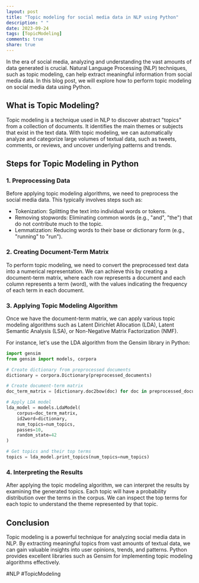 ```yaml
---
layout: post
title: "Topic modeling for social media data in NLP using Python"
description: " "
date: 2023-09-24
tags: [TopicModeling]
comments: true
share: true
---
```


In the era of social media, analyzing and understanding the vast amounts of data generated is crucial. Natural Language Processing (NLP) techniques, such as topic modeling, can help extract meaningful information from social media data. In this blog post, we will explore how to perform topic modeling on social media data using Python.

## What is Topic Modeling?
Topic modeling is a technique used in NLP to discover abstract "topics" from a collection of documents. It identifies the main themes or subjects that exist in the text data. With topic modeling, we can automatically analyze and categorize large volumes of textual data, such as tweets, comments, or reviews, and uncover underlying patterns and trends.

## Steps for Topic Modeling in Python

### 1. Preprocessing Data
Before applying topic modeling algorithms, we need to preprocess the social media data. This typically involves steps such as:
- Tokenization: Splitting the text into individual words or tokens.
- Removing stopwords: Eliminating common words (e.g., "and", "the") that do not contribute much to the topic.
- Lemmatization: Reducing words to their base or dictionary form (e.g., "running" to "run").

### 2. Creating Document-Term Matrix
To perform topic modeling, we need to convert the preprocessed text data into a numerical representation. We can achieve this by creating a document-term matrix, where each row represents a document and each column represents a term (word), with the values indicating the frequency of each term in each document.

### 3. Applying Topic Modeling Algorithm
Once we have the document-term matrix, we can apply various topic modeling algorithms such as Latent Dirichlet Allocation (LDA), Latent Semantic Analysis (LSA), or Non-Negative Matrix Factorization (NMF).

For instance, let's use the LDA algorithm from the Gensim library in Python:

```python
import gensim
from gensim import models, corpora

# Create dictionary from preprocessed documents
dictionary = corpora.Dictionary(preprocessed_documents)

# Create document-term matrix
doc_term_matrix = [dictionary.doc2bow(doc) for doc in preprocessed_documents]

# Apply LDA model
lda_model = models.LdaModel(
    corpus=doc_term_matrix,
    id2word=dictionary,
    num_topics=num_topics,
    passes=10,
    random_state=42
)

# Get topics and their top terms
topics = lda_model.print_topics(num_topics=num_topics)
```

### 4. Interpreting the Results
After applying the topic modeling algorithm, we can interpret the results by examining the generated topics. Each topic will have a probability distribution over the terms in the corpus. We can inspect the top terms for each topic to understand the theme represented by that topic.

## Conclusion
Topic modeling is a powerful technique for analyzing social media data in NLP. By extracting meaningful topics from vast amounts of textual data, we can gain valuable insights into user opinions, trends, and patterns. Python provides excellent libraries such as Gensim for implementing topic modeling algorithms effectively.

#NLP #TopicModeling